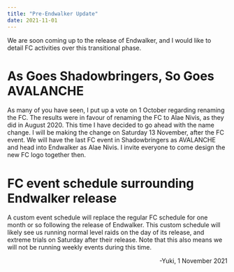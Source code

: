 ```yaml
---
title: "Pre-Endwalker Update"
date: 2021-11-01
---
```

We are soon coming up to the release of Endwalker, and I would like to detail FC activities over this transitional phase.

# As Goes Shadowbringers, So Goes AVALANCHE
As many of you have seen, I put up a vote on 1 October regarding renaming the FC. The results were in favour of renaming the FC to Alae Nivis, as they did in August 2020. This time I have decided to go ahead with the name change. I will be making the change on Saturday 13 November, after the FC event. We will have the last FC event in Shadowbringers as AVALANCHE and head into Endwalker as Alae Nivis. I invite everyone to come design the new FC logo together then.

# FC event schedule surrounding Endwalker release
A custom event schedule will replace the regular FC schedule for one month or so following the release of Endwalker. This custom schedule will likely see us running normal level raids on the day of its release, and extreme trials on Saturday after their release. Note that this also means we will not be running weekly events during this time.

<div style="text-align:right">-Yuki, 1 November 2021

